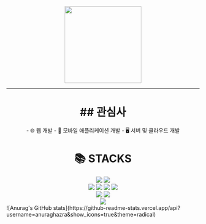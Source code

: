 
<div align="center">
    <img src="https://github.com/WindowisPark/image/blob/main/mylogo.png?raw=true" width="200">
</div>
<hr>

<div align=center>
<h1>## 관심사</h1>
<p>
    - 🌐 웹 개발
    - 📱 모바일 애플리케이션 개발
    - 🖥️ 서버 및 클라우드 개발
</p>
</div>
<div align=center><h1>📚 STACKS</h1></div>

<div align=center> 
  <img src="https://img.shields.io/badge/c-A8B9CC?style=for-the-badge&logo=c%2B%2B&logoColor=white">
  <img src="https://img.shields.io/badge/python-3776AB?style=for-the-badge&logo=python&logoColor=white"> 
  <br>
  
  <img src="https://img.shields.io/badge/html5-E34F26?style=for-the-badge&logo=html5&logoColor=white"> 
  <img src="https://img.shields.io/badge/css-1572B6?style=for-the-badge&logo=css3&logoColor=white"> 
  <img src="https://img.shields.io/badge/javascript-F7DF1E?style=for-the-badge&logo=javascript&logoColor=black"> 
    <img src="https://img.shields.io/badge/react-61DAFB?style=for-the-badge&logo=react&logoColor=black"> 
  <br>
  
  <img src="https://img.shields.io/badge/spring-6DB33F?style=for-the-badge&logo=spring&logoColor=white"> 
  <img src="https://img.shields.io/badge/django-092E20?style=for-the-badge&logo=django&logoColor=white">
  <br>
  
  <img src="https://img.shields.io/badge/OpenGL-5586A4?style=for-the-badge&logo=OpenGL&logoColor=white">
  <br>
</div>

<div>
    ![Anurag's GitHub stats](https://github-readme-stats.vercel.app/api?username=anuraghazra&show_icons=true&theme=radical)
</div>
<!---
WindowisPark/WindowisPark is a ✨ special ✨ repository because its `README.md` (this file) appears on your GitHub profile.
You can click the Preview link to take a look at your changes.
--->
